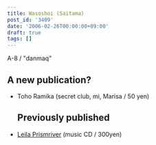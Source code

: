 ```yaml
---
title: Wasoshoi (Saitama)
post_id: '3409'
date: '2006-02-26T00:00:00+09:00'
draft: true
tags: []
---
```


A-8 / "danmaq"

## A new publication?

*   Toho Ramika (secret club, mi, Marisa / 50 yen)
    
    ## Previously published
    

*   [Leila Prismriver](https://danmaq.com/!/leila/) (music CD / 300yen)
